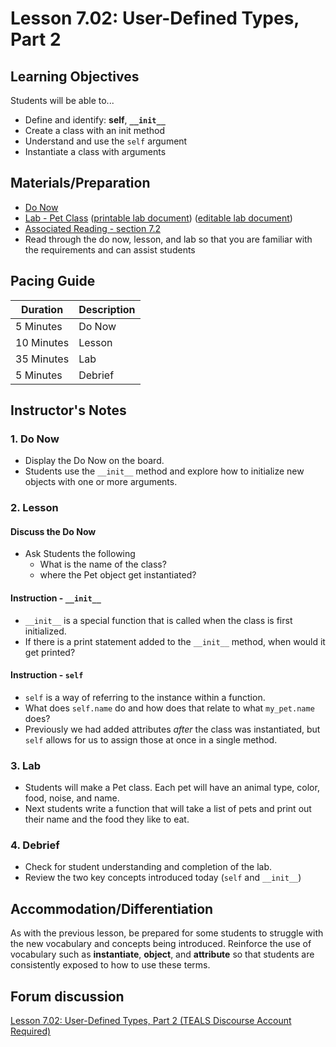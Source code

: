 # Lesson 7.02: User-Defined Types, Part 2

## Learning Objectives

Students will be able to...

* Define and identify: **self**, **`__init__`**
* Create a class with an init method
* Understand and use the `self` argument
* Instantiate a class with arguments

## Materials/Preparation

* [Do Now]
* [Lab - Pet Class] ([printable lab document]) ([editable lab document])
* [Associated Reading - section 7.2](https://tealsk12.gitbook.io/intro-cs-2/readings#7-2)
* Read through the do now, lesson, and lab so that you are familiar with the requirements and can assist students

## Pacing Guide

| **Duration**   | **Description** |
| ---------- | ----------- |
| 5 Minutes  | Do Now      |
| 10 Minutes | Lesson      |
| 35 Minutes | Lab         |
| 5 Minutes | Debrief  |

## Instructor's Notes

### 1. Do Now

* Display the Do Now on the board.
* Students use the `__init__` method and explore how to initialize new objects with one or more arguments.

### 2. Lesson

#### Discuss the Do Now

* Ask Students the following
  * What is the name of the class?
  * where the Pet object get instantiated?

#### Instruction - `__init__`

* `__init__` is a special function that is called when the class is first initialized.
* If there is a print statement added to the `__init__` method, when would it get printed?

#### Instruction - `self`

* `self` is a way of referring to the instance within a function.
* What does `self.name` do and how does that relate to what `my_pet.name` does?
* Previously we had added attributes *after* the class was instantiated, but `self` allows for us to assign those at once in a single method.

### 3. Lab

* Students will make a Pet class. Each pet will have an animal type, color, food, noise, and name.
* Next students write a function that will take a list of pets and print out their name and the food they like to eat.

### 4. Debrief

* Check for student understanding and completion of the lab.
* Review the two key concepts introduced today (`self` and `__init__`)

## Accommodation/Differentiation

As with the previous lesson, be prepared for some students to struggle with the new vocabulary and concepts being introduced. Reinforce the use of vocabulary such as **instantiate**, **object**, and **attribute** so that students are consistently exposed to how to use these terms.  

## Forum discussion

[Lesson 7.02: User-Defined Types, Part 2 (TEALS Discourse Account Required)](https://forums.tealsk12.org/c/2nd-semester-unit-7-classes/lesson-7-02-user-defined-types-part-2)
  
[Do Now]:do_now.md
[Lab - Pet Class]:lab.md

[printable lab document]: https://github.com/TEALSK12/2nd-semester-introduction-to-computer-science/raw/master/units/7_unit/02_lesson/lab.pdf
[editable lab document]: https://github.com/TEALSK12/2nd-semester-introduction-to-computer-science/raw/master/units/7_unit/02_lesson/lab.docx
